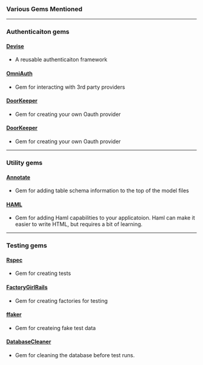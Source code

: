 ### Various Gems Mentioned
 
----------

### Authenticaiton gems

#### [Devise](https://github.com/plataformatec/devise)

- A reusable authenticaiton framework

#### [OmniAuth](https://github.com/intridea/omniauth)

- Gem for interacting with 3rd party providers

#### [DoorKeeper](https://github.com/doorkeeper-gem/doorkeeper)

- Gem for creating your own Oauth provider

#### [DoorKeeper](https://github.com/doorkeeper-gem/doorkeeper)

- Gem for creating your own Oauth provider

----------

### Utility gems

#### [Annotate](https://github.com/ctran/annotate_models)

- Gem for adding table schema information to the top of the model files

#### [HAML](https://github.com/indirect/haml-rails)

- Gem for adding Haml capabilities to your applicatoion. Haml can make it easier to write HTML, but requires a bit of learning.

----------

### Testing gems

#### [Rspec](https://github.com/rspec/rspec-rails)

- Gem for creating tests

#### [FactoryGirlRails](https://github.com/thoughtbot/factory_girl_rails)

- Gem for creating factories for testing

#### [ffaker](https://github.com/ffaker/ffaker)

- Gem for createing fake test data

#### [DatabaseCleaner](https://github.com/DatabaseCleaner/database_cleaner)

- Gem for cleaning the database before test runs.
